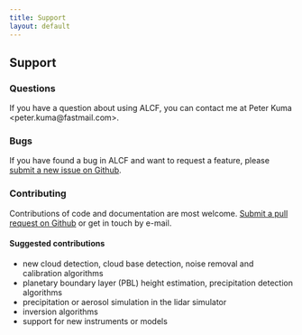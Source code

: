```yaml
---
title: Support
layout: default
---
```


## Support

### Questions

If you have a question about using ALCF, you can contact me at
Peter Kuma &lt;peter.kuma<span>@</span>fastmail.com&gt;.

### Bugs

If you have found a bug in ALCF and want to request a feature,
please [submit a new issue on Github](https://github.com/peterkuma/alcf/issues).

### Contributing

Contributions of code and documentation are most welcome. [Submit a pull request
on Github](https://github.com/peterkuma/alcf/pulls) or get in touch by e-mail.

#### Suggested contributions

- new cloud detection, cloud base detection, noise removal and calibration
    algorithms
- planetary boundary layer (PBL) height estimation, precipitation detection
    algorithms
- precipitation or aerosol simulation in the lidar simulator
- inversion algorithms
- support for new instruments or models
